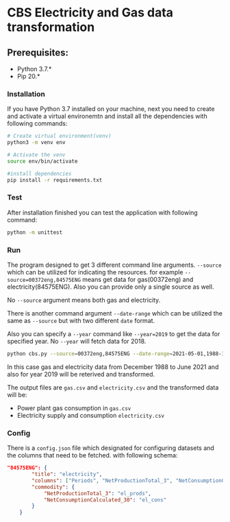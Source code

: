 # CBS Electricity and Gas data transformation

## Prerequisites:

* Python 3.7.*
* Pip 20.*

### Installation

If you have Python 3.7 installed on your machine, next you need to create and activate a virtual environemtn and install all the dependencies with following commands:

```bash
# Create virtual environment(venv)
python3 -m venv env

# Activate the venv
source env/bin/activate

#install dependencies
pip install -r requirements.txt
```
### Test

After installation finished you can test the application with following command:

```bash
python -m unittest
```

### Run

The program designed to get 3 different command line arguments. `--source` which can be utilized for indicating the resources. for example `--source=00372eng,84575ENG` means get data for gas(00372eng) and electricity(84575ENG). Also you can provide only a single source as well. 

No `--source` argument means both gas and electricity.


There is another command argument `--date-range` which can be utilized the same as `--source` but with two different `date` format.

Also you can specify a `--year` command like `--year=2019` to get the data for specified year. No `--year` will fetch data for 2018.

```bash
python cbs.py --source=00372eng,84575ENG --date-range=2021-05-01,1988-12-27 --year=2019
```

In this case gas and electricity data from December 1988 to June 2021 and also for year 2019 will be reterived and transformed.

The output files are `gas.csv` and `electricity.csv` and the transformed data will be:

* Power plant gas consumption in `gas.csv`
* Electricity supply and consumption `electricity.csv`

### Config

There is a `config.json` file which designated for configuring datasets and the columns that need to be fetched. with following schema:
```json
"84575ENG": {
        "title": "electricity",
        "columns": ["Periods", "NetProductionTotal_3", "NetConsumptionCalculated_30"],
        "commodity": {
            "NetProductionTotal_3": "el_prods",
            "NetConsumptionCalculated_30": "el_cons"
        }
    }
```